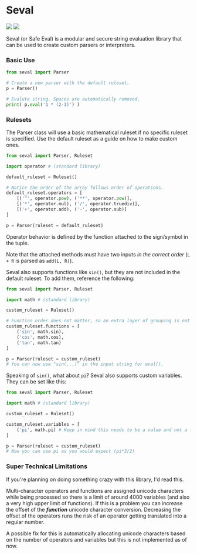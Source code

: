 # Seval

![](https://img.shields.io/badge/license-MIT-blue) ![](https://img.shields.io/badge/python-3.10-yellowgreen)

Seval (or Safe Eval) is a modular and secure string evaluation library that can be used to create custom parsers or interpreters.

### Basic Use

```python
from seval import Parser

# Create a new parser with the default ruleset.
p = Parser()

# Evalute string. Spaces are automatically removed.
print( p.eval('1 * (2-3)') )
```

### Rulesets 

The Parser class will use a basic mathematical ruleset if no specific ruleset is specified. Use the default ruleset as a guide on how to make custom ones.

```python
from seval import Parser, Ruleset

import operator # (standard library)

default_ruleset = Ruleset()

# Notice the order of the array follows order of operations.
default_ruleset.operators = [
    [('^', operator.pow), ('**', operator.pow)],
    [('*', operator.mul), ('/', operator.truediv)],
    [('+', operator.add), ('-', operator.sub)]
]

p = Parser(ruleset = default_ruleset)
```

Operator behavior is defined by the function attached to the sign/symbol in the tuple.

Note that the attached methods must have two inputs *in the correct order* (`L + R` is parsed as `add(L, R)`).

Seval also supports functions like `sin()`, but they are not included in the default ruleset. To add them, reference the following:

```python
from seval import Parser, Ruleset

import math # (standard library)

custom_ruleset = Ruleset()

# Function order does not matter, so an extra layer of grouping is not needed.
custom_ruleset.functions = [
    ('sin', math.sin),
    ('cos', math.cos),
    ('tan', math.tan)
]

p = Parser(ruleset = custom_ruleset)
# You can now use "sin(...)" in the input string for eval().
```

Speaking of `sin()`, what about `pi`? Seval also supports custom variables. They can be set like this:
```python
from seval import Parser, Ruleset

import math # (standard library)

custom_ruleset = Ruleset()

custom_ruleset.variables = [
    ('pi', math.pi) # Keep in mind this needs to be a value and not a function.
]

p = Parser(ruleset = custom_ruleset)
# Now you can use pi as you would expect (pi*3/2)
```

### Super Technical Limitations

If you're planning on doing something crazy with this library, I'd read this.

Multi-character operators and functions are assigned unicode characters while being processed so there is a limit of around 4000 variables (and also a very high upper limit of functions). If this is a problem you can increase the offset of the ***function*** unicode character conversion. Decreasing the offset of the operators runs the risk of an operator getting translated into a regular number.

A possible fix for this is automatically allocating unicode characters based on the number of operators and variables but this is not implemented as of now.